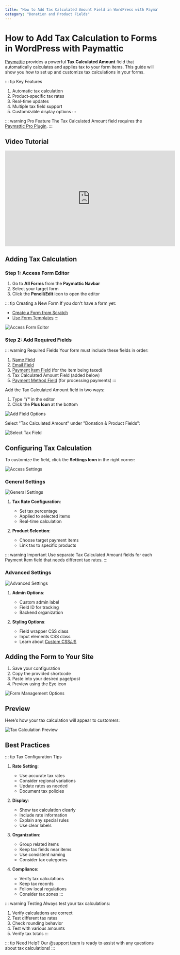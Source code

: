 ```yaml
---
title: "How to Add Tax Calculated Amount Field in WordPress with Paymattic?"
category: "Donation and Product Fields"
---
```

# How to Add Tax Calculation to Forms in WordPress with Paymattic

[Paymattic](https://paymattic.com/) provides a powerful **Tax Calculated Amount** field that automatically calculates and applies tax to your form items. This guide will show you how to set up and customize tax calculations in your forms.

::: tip Key Features
1. Automatic tax calculation
2. Product-specific tax rates
3. Real-time updates
4. Multiple tax field support
5. Customizable display options
:::

::: warning Pro Feature
The Tax Calculated Amount field requires the [Paymattic Pro Plugin](/getting-started-with-paymattic/how-to-install-and-activate-paymattic-in-wordpress).
:::

## Video Tutorial

<iframe width="560" height="315" src="https://www.youtube.com/embed/ed0RtdxCdz4?list=PLXpD0vT4thWH80g5e9wYnoBMgEqUXbr53" title="Tax Calculated Amount Field Tutorial" frameborder="0" allow="accelerometer; autoplay; clipboard-write; encrypted-media; gyroscope; picture-in-picture" allowfullscreen></iframe>

## Adding Tax Calculation

### Step 1: Access Form Editor

1. Go to **All Forms** from the **Paymattic Navbar**
2. Select your target form
3. Click the **Pencil/Edit** icon to open the editor

::: tip Creating a New Form
If you don't have a form yet:
- [Create a Form from Scratch](/form-editor/how-to-create-a-form-from-scratch-with-paymattic)
- [Use Form Templates](/form-editor/simple-form-templates)
:::

![Access Form Editor](/images/donation-and-product-fields/how-to-add-tax-calculated-amount-field-in-wordpress-with-paymattic/1.-Open-desired-form-4-scaled.webp)

### Step 2: Add Required Fields

::: warning Required Fields
Your form must include these fields in order:
1. [Name Field](/general-input-fields/how-to-use-general-form-input-fields-in-wordpress-with-paymattic#name-field)
2. [Email Field](/general-input-fields/how-to-use-general-form-input-fields-in-wordpress-with-paymattic#email-field)
3. [Payment Item Field](/donation-and-product-fields/how-to-add-payment-item-fields-in-wordpress-with-paymattic) (for the item being taxed)
4. Tax Calculated Amount Field (added below)
5. [Payment Method Field](/general-input-fields/how-to-use-the-payment-method-fields-section) (for processing payments)
:::

Add the Tax Calculated Amount field in two ways:
1. Type **"/"** in the editor
2. Click the **Plus Icon** at the bottom

![Add Field Options](/images/donation-and-product-fields/how-to-add-tax-calculated-amount-field-in-wordpress-with-paymattic/2.-Type-or-click-icon-4.webp)

Select "Tax Calculated Amount" under "Donation & Product Fields":

![Select Tax Field](/images/donation-and-product-fields/how-to-add-tax-calculated-amount-field-in-wordpress-with-paymattic/3.-Tax-Calculated-field.webp)

## Configuring Tax Calculation

To customize the field, click the **Settings Icon** in the right corner:

![Access Settings](/images/donation-and-product-fields/how-to-add-tax-calculated-amount-field-in-wordpress-with-paymattic/4.-Settings-Icon-4.webp)

### General Settings

![General Settings](/images/donation-and-product-fields/how-to-add-tax-calculated-amount-field-in-wordpress-with-paymattic/5.-General-Settings-2.webp)

1. **Tax Rate Configuration**:
   - Set tax percentage
   - Applied to selected items
   - Real-time calculation

2. **Product Selection**:
   - Choose target payment items
   - Link tax to specific products

::: warning Important
Use separate Tax Calculated Amount fields for each Payment Item field that needs different tax rates.
:::

### Advanced Settings

![Advanced Settings](/images/donation-and-product-fields/how-to-add-tax-calculated-amount-field-in-wordpress-with-paymattic/6.-Advanced-Field.webp)

1. **Admin Options**:
   - Custom admin label
   - Field ID for tracking
   - Backend organization

2. **Styling Options**:
   - Field wrapper CSS class
   - Input elements CSS class
   - Learn about [Custom CSS/JS](/form-settings/how-to-create-custom-css-js-in-wordpress-with-paymattic)

## Adding the Form to Your Site

1. Save your configuration
2. Copy the provided shortcode
3. Paste into your desired page/post
4. Preview using the Eye icon

![Form Management Options](/images/donation-and-product-fields/how-to-add-tax-calculated-amount-field-in-wordpress-with-paymattic/7.-Save-preview-shortcode-buttons.webp)

## Preview

Here's how your tax calculation will appear to customers:

![Tax Calculation Preview](/images/donation-and-product-fields/how-to-add-tax-calculated-amount-field-in-wordpress-with-paymattic/8.-Preview-of-Tax-Calculated-amount.webp)

## Best Practices

::: tip Tax Configuration Tips
1. **Rate Setting**:
   - Use accurate tax rates
   - Consider regional variations
   - Update rates as needed
   - Document tax policies

2. **Display**:
   - Show tax calculation clearly
   - Include rate information
   - Explain any special rules
   - Use clear labels

3. **Organization**:
   - Group related items
   - Keep tax fields near items
   - Use consistent naming
   - Consider tax categories

4. **Compliance**:
   - Verify tax calculations
   - Keep tax records
   - Follow local regulations
   - Consider tax zones
:::

::: warning Testing
Always test your tax calculations:
1. Verify calculations are correct
2. Test different tax rates
3. Check rounding behavior
4. Test with various amounts
5. Verify tax totals
:::

::: tip Need Help?
Our [@support team](https://wpmanageninja.com/support-tickets/) is ready to assist with any questions about tax calculations!
:::